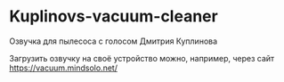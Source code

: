 # Kuplinovs-vacuum-cleaner
Озвучка для пылесоса с голосом Дмитрия Куплинова

Загрузить озвучку на своё устройство можно, например, через сайт https://vacuum.mindsolo.net/
